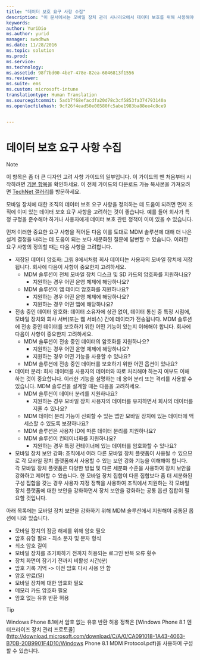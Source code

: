 ```yaml
---
title: "데이터 보호 요구 사항 수집"
description: "이 문서에서는 모바일 장치 관리 시나리오에서 데이터 보호를 위해 사용해야 하는 다양한 일반적인 요구 사항을 제공합니다."
keywords: 
author: YuriDio
ms.author: yurid
manager: swadhwa
ms.date: 11/28/2016
ms.topic: solution
ms.prod: 
ms.service: 
ms.technology: 
ms.assetid: 98f7bd00-4be7-478e-82ea-6046813f1556
ms.reviewer: 
ms.suite: ems
ms.custom: microsoft-intune
translationtype: Human Translation
ms.sourcegitcommit: 5adb7f68efacdfa20d78c3cf5853fa374793140a
ms.openlocfilehash: 9cf26f4ead50e00580fc5abe1983ba88ee4c8ce9


---
```


# <a name="gather-your-data-protection-requirements"></a>데이터 보호 요구 사항 수집

>[!NOTE]
>이 항목은 좀 더 큰 디자인 고려 사항 가이드의 일부입니다. 이 가이드의 맨 처음부터 시작하려면 [기본 항목](mdm-design-considerations-guide.md)을 확인하세요. 이 전체 가이드의 다운로드 가능 복사본을 가져오려면 [TechNet 갤러리](https://gallery.technet.microsoft.com/Mobile-Device-Management-7d401582)를 방문하세요.

모바일 장치에 대한 조직의 데이터 보호 요구 사항을 정의하는 데 도움이 되려면 먼저 조직에 이미 있는 데이터 보호 요구 사항을 고려하는 것이 좋습니다. 예를 들어 회사가 특정 규정을 준수해야 하거나 사용자에게 데이터 보호 관련 정책이 이미 있을 수 있습니다. 

먼저 이러한 중요한 요구 사항을 적어둔 다음 이를 토대로 MDM 솔루션에 대해 더 나은 설계 결정을 내리는 데 도움이 되는 보다 세분화된 질문에 답변할 수 있습니다.  이러한 요구 사항의 정의할 때는 다음 사항을 고려합니다.

- 저장된 데이터 암호화: 그림 8에서처럼 회사 데이터는 사용자의 모바일 장치에 저장됩니다. 회사에 다음이 사항이 중요한지 고려하세요. 
    - MDM 솔루션이 전체 모바일 장치 디스크 및 SD 카드의 암호화를 지원하나요?
        - 지원하는 경우 어떤 운영 체제에 해당하나요?
    - MDM 솔루션이 앱 데이터 암호화를 지원하나요?
        - 지원하는 경우 어떤 운영 체제에 해당하나요?
        - 지원하는 경우 어떤 앱에 해당하나요?
- 전송 중인 데이터 암호화: 데이터 소유자에 상관 없이, 데이터 통신 중 특정 시점에, 모바일 장치와 회사 서버(또는 웹 서비스) 간에 데이터가 전송됩니다. MDM 솔루션에 전송 중인 데이터를 보호하기 위한 어떤 기능이 있는지 이해해야 합니다. 회사에 다음이 사항이 중요한지 고려하세요. 
    - MDM 솔루션이 전송 중인 데이터의 암호화를 지원하나요?
        - 지원하는 경우 어떤 운영 체제에 해당하나요?
        - 지원하는 경우 어떤 기능을 사용할 수 있나요?
    - MDM 솔루션에 전송 중인 데이터를 보호하기 위한 어떤 옵션이 있나요?
- 데이터 분리: 회사 데이터를 사용자의 데이터와 따로 처리해야 하는지 여부도 이해하는 것이 중요합니다. 이러한 기능을 설명하는 데 용어 분리 또는 격리를 사용할 수 있습니다. MDM 솔루션을 설계할 때는 다음을 고려하세요.
    - MDM 솔루션이 데이터 분리를 지원하나요?
        - 지원하는 경우 모바일 장치 사용자의 데이터를 유지하면서 회사의 데이터를 지울 수 있나요?
    - MDM 데이터 분리 기능이 신뢰할 수 있는 앱만 모바일 장치에 있는 데이터에 액세스할 수 있도록 보장하나요?
    - MDM 솔루션은 사용자 ID에 따른 데이터 분리를 지원하나요?
    - MDM 솔루션이 컨테이너화를 지원하나요?
        - 지원하는 경우 특정 컨테이너에 있는 데이터를 암호화할 수 있나요?
- 모바일 장치 보안 강화: 조직에서 여러 다른 모바일 장치 플랫폼이 사용될 수 있으므로 각 모바일 장치 플랫폼에서 사용할 수 있는 보안 강화 기능을 이해해야 합니다. 각 모바일 장치 플랫폼은 다양한 방법 및 다른 세분화 수준을 사용하여 장치 보안을 강화하고 제어할 수 있습니다. 한 모바일 장치 집합이 다른 집합보다 좀 더 세분화된 구성 집합을 갖는 경우 사용자 지정 정책을 사용하여 조직에서 지원하는 각 모바일 장치 플랫폼에 대한 보안을 강화하면서 장치 보안을 강화하는 공통 옵션 집합이 필요할 것입니다. 

아래 목록에는 모바일 장치 보안을 강화하기 위해 MDM 솔루션에서 지원해야 공통된 옵션에 나와 있습니다.

- 모바일 장치의 잠금 해제를 위해 암호 필요
- 암호 유형 필요 - 최소 문자 및 문자 형식
- 최소 암호 길이
- 모바일 장치를 초기화하기 전까지 허용되는 로그인 반복 오류 횟수
- 장치 화면이 잠기기 전까지 비활성 시간(분)
- 암호 기록 기억 -> 이전 암호 다시 사용 안 함
- 암호 만료(일)
- 모바일 장치에 대한 암호화 필요
- 메모리 카드 암호화 필요
- 암호 없는 유휴 반환 허용

>[!TIP] 
> Windows Phone 8.1에서 암호 없는 유휴 반환 허용 정책은 [Windows Phone 8.1 엔터프라이즈 장치 관리 프로토콜](http://download.microsoft.com/download/C/A/0/CA091018-1A43-4063-B70B-20B9901F4D10/Windows Phone 8.1 MDM Protocol.pdf)을 사용하여 구성할 수 있습니다.



<!--HONumber=Nov16_HO4-->


